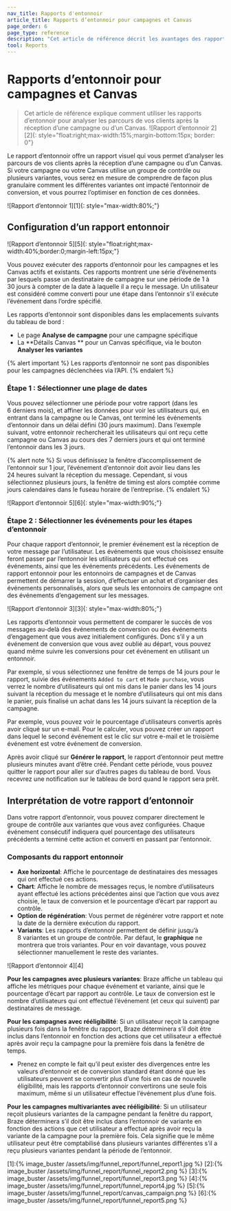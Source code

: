 ```yaml
---
nav_title: Rapports d'entonnoir
article_title: Rapports d’entonnoir pour campagnes et Canvas
page_order: 6
page_type: reference
description: "Cet article de référence décrit les avantages des rapports d’entonnoir, explique comment les configurer et comment interpréter les rapports."
tool: Reports
---
```


# Rapports d’entonnoir pour campagnes et Canvas

> Cet article de référence explique comment utiliser les rapports d’entonnoir pour analyser les parcours de vos clients après la réception d’une campagne ou d’un Canvas. ![Rapport d’entonnoir 2][2]{: style="float:right;max-width:15%;margin-bottom:15px; border: 0"}

Le rapport d’entonnoir offre un rapport visuel qui vous permet d’analyser les parcours de vos clients après la réception d’une campagne ou d’un Canvas. Si votre campagne ou votre Canvas utilise un groupe de contrôle ou plusieurs variantes, vous serez en mesure de comprendre de façon plus granulaire comment les différentes variantes ont impacté l’entonnoir de conversion, et vous pourrez l’optimiser en fonction de ces données.

![Rapport d’entonnoir 1][1]{: style="max-width:80%;"}

## Configuration d’un rapport entonnoir

![Rapport d’entonnoir 5][5]{: style="float:right;max-width:40%;border:0;margin-left:15px;"}

Vous pouvez exécuter des rapports d’entonnoir pour les campagnes et les Canvas actifs et existants. Ces rapports montrent une série d’événements par lesquels passe un destinataire de campagne sur une période de 1 à 30 jours à compter de la date à laquelle il a reçu le message. Un utilisateur est considéré comme converti pour une étape dans l’entonnoir s’il exécute l’événement dans l’ordre spécifié.

Les rapports d’entonnoir sont disponibles dans les emplacements suivants du tableau de bord :

- Le page  **Analyse de campagne** pour une campagne spécifique
- La **Détails Canvas ** pour un Canvas spécifique, via le bouton **Analyser les variantes** 

{% alert important %}
Les rapports d’entonnoir ne sont pas disponibles pour les campagnes déclenchées via l’API.
{% endalert %}

### Étape 1 : Sélectionner une plage de dates

Vous pouvez sélectionner une période pour votre rapport (dans les 6 derniers mois), et affiner les données pour voir les utilisateurs qui, en entrant dans la campagne ou le Canvas, ont terminé les événements d’entonnoir dans un délai défini (30 jours maximum). Dans l’exemple suivant, votre entonnoir rechercherait les utilisateurs qui ont reçu cette campagne ou Canvas au cours des 7 derniers jours et qui ont terminé l’entonnoir dans les 3 jours.

{% alert note %}
Si vous définissez la fenêtre d’accomplissement de l’entonnoir sur 1 jour, l’événement d’entonnoir doit avoir lieu dans les 24 heures suivant la réception du message. Cependant, si vous sélectionnez plusieurs jours, la fenêtre de timing est alors comptée comme jours calendaires dans le fuseau horaire de l’entreprise.
{% endalert %}

![Rapport d’entonnoir 5][6]{: style="max-width:90%;"}

### Étape 2 : Sélectionner les événements pour les étapes d’entonnoir

Pour chaque rapport d’entonnoir, le premier événement est la réception de votre message par l’utilisateur. Les événements que vous choisissez ensuite feront passer par l’entonnoir les utilisateurs qui ont effectué ces événements, ainsi que les événements précédents. Les événements de rapport entonnoir pour les entonnoirs de campagnes et de Canvas permettent de démarrer la session, d’effectuer un achat et d’organiser des événements personnalisés, alors que seuls les entonnoirs de campagne ont des événements d’engagement sur les messages.

![Rapport d’entonnoir 3][3]{: style="max-width:80%;"}

Les rapports d’entonnoir vous permettent de comparer le succès de vos messages au-delà des événements de conversion ou des événements d’engagement que vous avez initialement configurés. Donc s’il y a un événement de conversion que vous avez oublié au départ, vous pouvez quand même suivre les conversions pour cet événement en utilisant un entonnoir.

Par exemple, si vous sélectionnez une fenêtre de temps de 14 jours pour le rapport, suivie des événements `Added to cart` et `Made purchase`, vous verrez le nombre d’utilisateurs qui ont mis dans le panier dans les 14 jours suivant la réception du message et le nombre d’utilisateurs qui ont mis dans le panier, puis finalisé un achat dans les 14 jours suivant la réception de la campagne.

Par exemple, vous pouvez voir le pourcentage d’utilisateurs convertis après avoir cliqué sur un e-mail. Pour le calculer, vous pouvez créer un rapport dans lequel le second événement est le clic sur votre e-mail et le troisième événement est votre événement de conversion.

Après avoir cliqué sur **Générer le rapport**, le rapport d’entonnoir peut mettre plusieurs minutes avant d’être créé. Pendant cette période, vous pouvez quitter le rapport pour aller sur d’autres pages du tableau de bord. Vous recevrez une notification sur le tableau de bord quand le rapport sera prêt.

## Interprétation de votre rapport d’entonnoir

Dans votre rapport d’entonnoir, vous pouvez comparer directement le groupe de contrôle aux variantes que vous avez configurées. Chaque événement consécutif indiquera quel pourcentage des utilisateurs précédents a terminé cette action et converti en passant par l’entonnoir.

### Composants du rapport entonnoir

- **Axe horizontal**: Affiche le pourcentage de destinataires des messages qui ont effectué ces actions. 
- **Chart**: Affiche le nombre de messages reçus, le nombre d’utilisateurs ayant effectué les actions précédentes ainsi que l’action que vous avez choisie, le taux de conversion et le pourcentage d’écart par rapport au contrôle.
- **Option de régénération**: Vous permet de régénérer votre rapport et note la date de la dernière exécution du rapport. 
- **Variants**: Les rapports d’entonnoir permettent de définir jusqu’à 8 variantes et un groupe de contrôle. Par défaut, le **graphique** ne montrera que trois variantes. Pour en voir davantage, vous pouvez sélectionner manuellement le reste des variantes.

![Rapport d’entonnoir 4][4]

**Pour les campagnes avec plusieurs variantes**: Braze affiche un tableau qui affiche les métriques pour chaque événement et variante, ainsi que le pourcentage d’écart par rapport au contrôle. Le taux de conversion est le nombre d’utilisateurs qui ont effectué l’événement (et ceux qui suivent) par destinataires de message.

**Pour les campagnes avec rééligibilité**: Si un utilisateur reçoit la campagne plusieurs fois dans la fenêtre du rapport, Braze déterminera s’il doit être inclus dans l’entonnoir en fonction des actions que cet utilisateur a effectué après avoir reçu la campagne pour la première fois dans la fenêtre de temps.
- Prenez en compte le fait qu’il peut exister des divergences entre les valeurs d’entonnoir et de conversion standard étant donné que les utilisateurs peuvent se convertir plus d’une fois en cas de nouvelle éligibilité, mais les rapports d’entonnoir convertirons une seule fois maximum, même si un utilisateur effectue l’événement plus d’une fois. 

**Pour les campagnes multivariantes avec rééligibilité**: Si un utilisateur reçoit plusieurs variantes de la campagne pendant la fenêtre du rapport, Braze déterminera s’il doit être inclus dans l’entonnoir de variante en fonction des actions que cet utilisateur a effectué après avoir reçu la variante de la campagne pour la première fois. Cela signifie que le même utilisateur peut être comptabilisé dans plusieurs variantes différentes s’il a reçu plusieurs variantes pendant la période de l’entonnoir.

[1]:{% image_buster /assets/img/funnel_report/funnel_report1.jpg %}
[2]:{% image_buster /assets/img/funnel_report/funnel_report2.png %}
[3]:{% image_buster /assets/img/funnel_report/funnel_report3.png %}
[4]:{% image_buster /assets/img/funnel_report/funnel_report4.jpg %}
[5]:{% image_buster /assets/img/funnel_report/canvas_campaign.png %}
[6]:{% image_buster /assets/img/funnel_report/funnel_report5.png %}
